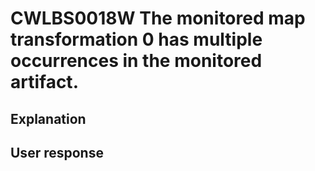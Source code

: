 # CWLBS0018W The monitored map transformation 0 has multiple occurrences in the monitored artifact.

## Explanation

## User response